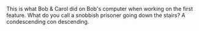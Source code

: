 This is what Bob & Carol did on Bob's computer when working on the first feature.
What do you call a snobbish prisoner going down the stairs? A condescending con descending.